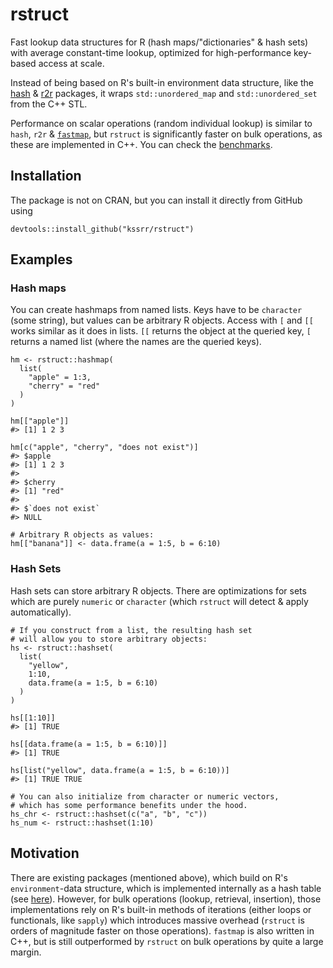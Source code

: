 # rstruct

Fast lookup data structures for R (hash maps/"dictionaries" & hash sets) with average constant-time lookup, optimized for high-performance key-based access at scale.

Instead of being based on R's built-in environment data structure, like the [hash](https://github.com/decisionpatterns/r-hash) & [r2r](https://github.com/vgherard/r2r) packages, it wraps `std::unordered_map` and `std::unordered_set` from the C++ STL. 

Performance on scalar operations (random individual lookup) is similar to `hash`, `r2r` & [`fastmap`](https://github.com/r-lib/fastmap), but `rstruct` is significantly faster on bulk operations, as these are implemented in C++. You can check the [benchmarks](https://github.com/kssrr/rstruct/blob/main/benchmarks.md).

## Installation

The package is not on CRAN, but you can install it directly from GitHub using

```
devtools::install_github("kssrr/rstruct")
```

## Examples

### Hash maps

You can create hashmaps from named lists. Keys have to be `character` (some string), but values can be arbitrary R objects. Access with `[` and `[[` works similar as it does in lists. `[[` returns the object at the queried key, `[` returns a named list (where the names are the queried keys).

```
hm <- rstruct::hashmap(
  list(
    "apple" = 1:3,
    "cherry" = "red"
  )
)

hm[["apple"]]
#> [1] 1 2 3

hm[c("apple", "cherry", "does not exist")]
#> $apple
#> [1] 1 2 3
#>
#> $cherry
#> [1] "red"
#>
#> $`does not exist`
#> NULL

# Arbitrary R objects as values:
hm[["banana"]] <- data.frame(a = 1:5, b = 6:10)
```

### Hash Sets

Hash sets can store arbitrary R objects. There are optimizations for sets which are purely `numeric` or `character` (which `rstruct` will detect & apply automatically).

```
# If you construct from a list, the resulting hash set 
# will allow you to store arbitrary objects:
hs <- rstruct::hashset(
  list(
    "yellow",
    1:10,
    data.frame(a = 1:5, b = 6:10)
  )
)

hs[[1:10]]
#> [1] TRUE

hs[[data.frame(a = 1:5, b = 6:10)]]
#> [1] TRUE

hs[list("yellow", data.frame(a = 1:5, b = 6:10))]
#> [1] TRUE TRUE

# You can also initialize from character or numeric vectors,
# which has some performance benefits under the hood.
hs_chr <- rstruct::hashset(c("a", "b", "c"))
hs_num <- rstruct::hashset(1:10)
```

## Motivation

There are existing packages (mentioned above), which build on R's `environment`-data structure, which is implemented internally as a hash table (see [here](https://cran.r-project.org/doc/manuals/r-release/R-ints.html#Hash-table)). However, for bulk operations (lookup, retrieval, insertion), those implementations rely on R's built-in methods of iterations (either loops or functionals, like `sapply`) which introduces massive overhead (`rstruct` is orders of magnitude faster on those operations). `fastmap` is also written in C++, but is still outperformed by `rstruct` on bulk operations by quite a large margin.
